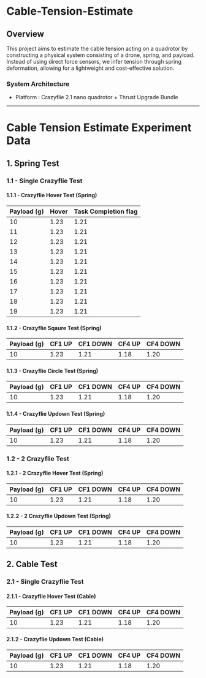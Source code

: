 # Cable-Tension-Estimate

## Overview

This project aims to estimate the cable tension acting on a quadrotor by constructing a physical system consisting of a drone, spring, and payload. Instead of using direct force sensors, we infer tension through spring deformation, allowing for a lightweight and cost-effective solution.

### System Architecture
- Platform : Crazyflie 2.1 nano quadrotor + Thrust Upgrade Bundle


---







# Cable Tension Estimate Experiment Data

## 1. Spring Test

### 1.1 - Single Crazyflie Test

#### 1.1.1 - Crazyflie Hover Test (Spring)

| Payload (g) | Hover | Task Completion flag |
|-------------|--------|----------|
| 10          | 1.23   | 1.21     | 
| 11          | 1.23   | 1.21     | 
| 12          | 1.23   | 1.21     | 
| 13          | 1.23   | 1.21     | 
| 14          | 1.23   | 1.21     | 
| 15          | 1.23   | 1.21     | 
| 16          | 1.23   | 1.21     | 
| 17          | 1.23   | 1.21     | 
| 18          | 1.23   | 1.21     | 
| 19          | 1.23   | 1.21     | 

#### 1.1.2 - Crazyflie Sqaure Test (Spring)

| Payload (g) | CF1 UP | CF1 DOWN | CF4 UP | CF4 DOWN |
|-------------|--------|----------|--------|----------|
| 10          | 1.23   | 1.21     | 1.18   | 1.20     |

#### 1.1.3 - Crazyflie Circle Test (Spring)

| Payload (g) | CF1 UP | CF1 DOWN | CF4 UP | CF4 DOWN |
|-------------|--------|----------|--------|----------|
| 10          | 1.23   | 1.21     | 1.18   | 1.20     |

#### 1.1.4 - Crazyflie Updown Test (Spring)

| Payload (g) | CF1 UP | CF1 DOWN | CF4 UP | CF4 DOWN |
|-------------|--------|----------|--------|----------|
| 10          | 1.23   | 1.21     | 1.18   | 1.20     |

### 1.2 - 2 Crazyflie Test

#### 1.2.1 - 2 Crazyflie Hover Test (Spring)

| Payload (g) | CF1 UP | CF1 DOWN | CF4 UP | CF4 DOWN |
|-------------|--------|----------|--------|----------|
| 10          | 1.23   | 1.21     | 1.18   | 1.20     |

#### 1.2.2 - 2 Crazyflie Updown Test (Spring)

| Payload (g) | CF1 UP | CF1 DOWN | CF4 UP | CF4 DOWN |
|-------------|--------|----------|--------|----------|
| 10          | 1.23   | 1.21     | 1.18   | 1.20     |

## 2. Cable Test

### 2.1 - Single Crazyflie Test

#### 2.1.1 - Crazyflie Hover Test (Cable)

| Payload (g) | CF1 UP | CF1 DOWN | CF4 UP | CF4 DOWN |
|-------------|--------|----------|--------|----------|
| 10          | 1.23   | 1.21     | 1.18   | 1.20     |

#### 2.1.2 - Crazyflie Updown Test (Cable)

| Payload (g) | CF1 UP | CF1 DOWN | CF4 UP | CF4 DOWN |
|-------------|--------|----------|--------|----------|
| 10          | 1.23   | 1.21     | 1.18   | 1.20     |

